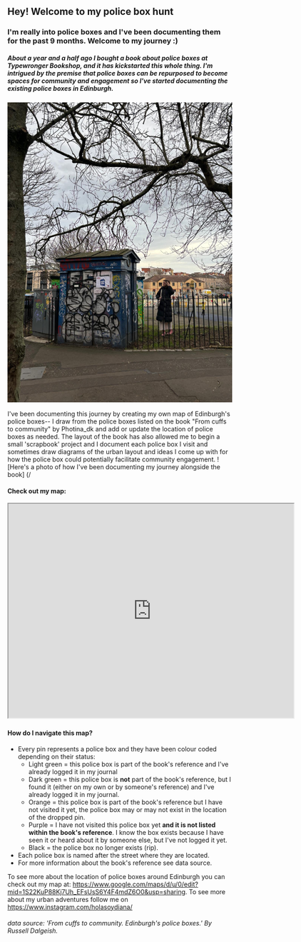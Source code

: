 ## Hey! Welcome to my police box hunt
### I'm really into police boxes and I've been documenting them for the past 9 months. Welcome to my journey :) 

##### About a year and a half ago I bought a book about police boxes at Typewronger Bookshop, and it has kickstarted this whole thing. I'm intrigued by the premise that police boxes can be repurposed to become spaces for community and engagement so I've started documenting the existing police boxes in Edinburgh. 

![Here's Laura at the East Montgomery St police box](/eastmontgomeryst.jpeg)

I've been documenting this journey by creating my own map of Edinburgh's police boxes-- I draw from the police boxes listed on the book "From cuffs to community" by Photina_dk and add or update the location of police boxes as needed. The layout of the book has also allowed me to begin a small 'scrapbook' project and I document each police box I visit and sometimes draw diagrams of the urban layout and ideas I come up with for how the police box could potentially facilitate community engagement. 
![Here's a photo of how I've been documenting my journey alongside the book] (/

#### Check out my map:
<iframe src="https://www.google.com/maps/d/u/0/embed?mid=1S22KuP88Kj7Uh_EFsUsS6Y4F4mdZ6O0&ehbc=2E312F" width="640" height="480"></iframe>

#### How do I navigate this map?
+ Every pin represents a police box and they have been colour coded depending on their status:
  + Light green = this police box is part of the book's reference and I've already logged it in my journal
  + Dark green = this police box is **not** part of the book's reference, but I found it (either on my own or by someone's reference) and I've already logged it in my journal.
  + Orange = this police box is part of the book's reference but I have not visited it yet, the police box may or may not exist in the location of the dropped pin.
  + Purple = I have not visited this police box yet **and it is not listed within the book's reference**. I know the box exists because I have seen it or heard about it by someone else, but I've not logged it yet.
  + Black = the police box no longer exists (rip).
+ Each police box is named after the street where they are located.
+ For more information about the book's reference see data source.

To see more about the location of police boxes around Edinburgh you can check out my map at: <https://www.google.com/maps/d/u/0/edit?mid=1S22KuP88Kj7Uh_EFsUsS6Y4F4mdZ6O0&usp=sharing>. 
To see more about my urban adventures follow me on <https://www.instagram.com/holasoydiana/>




###### data source: 'From cuffs to community. Edinburgh's police boxes.' By Russell Dalgeish. 

